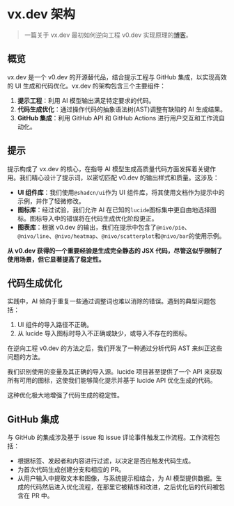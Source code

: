 # vx.dev 架构

> 一篇关于 vx.dev 最初如何逆向工程 v0.dev 实现原理的[博客](https://juejin.cn/post/7316796251149090851)。

## 概览

vx.dev 是一个 v0.dev 的开源替代品，结合提示工程与 GitHub 集成，以实现高效的 UI 生成和代码优化。vx.dev 的架构包含三个主要组件：

1. **提示工程**：利用 AI 模型输出满足特定要求的代码。
2. **代码生成优化**：通过操作代码的抽象语法树(AST)调整有缺陷的 AI 生成结果。
3. **GitHub 集成**：利用 GitHub API 和 GitHub Actions 进行用户交互和工作流自动化。

## 提示

提示构成了 vx.dev 的核心，在指导 AI 模型生成高质量代码方面发挥着关键作用。我们精心设计了提示词，以密切匹配 v0.dev 的输出样式和质量。这涉及：

- **UI 组件库**：我们使用`@shadcn/ui`作为 UI 组件库，将其使用文档作为提示中的示例，并作了轻微修改。
- **图标库**：经过试验，我们允许 AI 在已知的`lucide`图标集中更自由地选择图标。图标导入中的错误将在代码生成优化阶段更正。
- **图表库**：根据 v0.dev 的输出，我们在提示中包含了`@nivo/pie`、`@nivo/line`、`@nivo/heatmap`、`@nivo/scatterplot`和`@nivo/bar`的使用示例。

**从 v0.dev 获得的一个重要经验是生成完全静态的 JSX 代码，尽管这似乎限制了使用场景，但它显著提高了稳定性。**

## 代码生成优化

实践中，AI 倾向于重复一些通过调整词也难以消除的错误。遇到的典型问题包括：

1. UI 组件的导入路径不正确。
2. 从 lucide 导入图标时导入不正确或缺少，或导入不存在的图标。

在逆向工程 v0.dev 的方法之后，我们开发了一种通过分析代码 AST 来纠正这些问题的方法。

我们识别使用的变量及其正确的导入源。lucide 项目甚至提供了一个 API 来获取所有可用的图标，这使我们能够简化提示并基于 lucide API 优化生成的代码。

这种优化极大地增强了代码生成的稳定性。

## GitHub 集成

与 GitHub 的集成涉及基于 issue 和 issue 评论事件触发工作流程。工作流程包括：

- 根据标签、发起者和内容进行过滤，以决定是否应触发代码生成。
- 为首次代码生成创建分支和相应的 PR。
- 从用户输入中提取文本和图像，与系统提示相结合，为 AI 模型提供数据。生成的代码然后进入优化流程，在那里它被精炼和改进，之后优化后的代码被包含在 PR 中。
